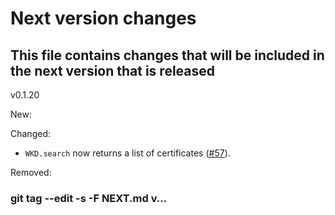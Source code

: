 # Next version changes
## This file contains changes that will be included in the next version that is released
v0.1.20

New:

Changed:
  - `WKD.search` now returns a list of certificates ([#57]).

Removed:

[#57]: https://codeberg.org/wiktor/pysequoia/issues/57

### git tag --edit -s -F NEXT.md v...
